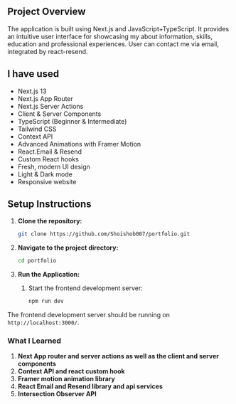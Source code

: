 ## Project Overview
The application is built using Next.js and JavaScript+TypeScript. It provides an intuitive user interface for showcasing my about information, skills, education and professional experiences. User can contact me via email, integrated by react-resend.

## I have used

- Next.js 13
- Next.js App Router
- Next.js Server Actions
- Client & Server Components
- TypeScript (Beginner & Intermediate)
- Tailwind CSS
- Context API
- Advanced Animations with Framer Motion
- React.Email & Resend
- Custom React hooks
- Fresh, modern UI design
- Light & Dark mode
- Responsive website

## Setup Instructions
1. **Clone the repository:**
    ```bash
    git clone https://github.com/Shoishob007/portfolio.git
    ```

2. **Navigate to the project directory:**
    ```bash
    cd portfolio
    ```
3. **Run the Application:**
    1. Start the frontend development server:
        ```bash
        npm run dev
        ```


The frontend development server should be running on `http://localhost:3000/`.

### What I Learned

1. **Next App router and server actions as well as the client and server components**
2. **Context API and react custom hook**
3. **Framer motion animation library**
4. **React Email and Resend library and api services**
5. **Intersection Observer API**


